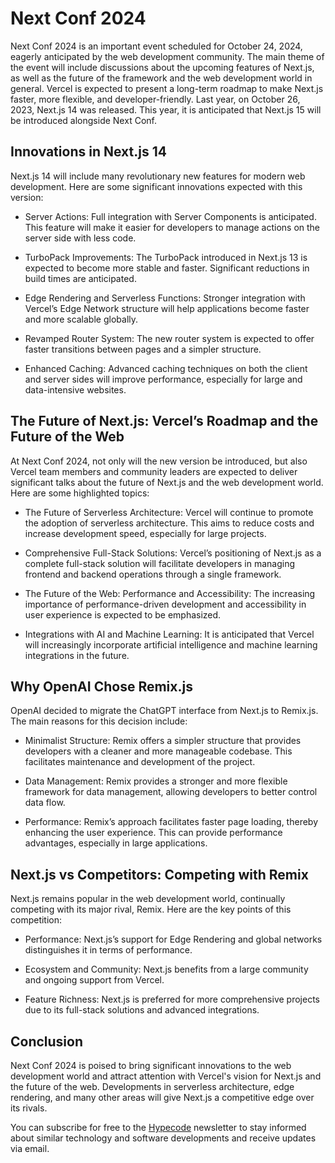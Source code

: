 # Next Conf 2024

Next Conf 2024 is an important event scheduled for October 24, 2024, eagerly anticipated by the web development community. The main theme of the event will include discussions about the upcoming features of Next.js, as well as the future of the framework and the web development world in general. Vercel is expected to present a long-term roadmap to make Next.js faster, more flexible, and developer-friendly. Last year, on October 26, 2023, Next.js 14 was released. This year, it is anticipated that Next.js 15 will be introduced alongside Next Conf.

## Innovations in Next.js 14

Next.js 14 will include many revolutionary new features for modern web development. Here are some significant innovations expected with this version:

- Server Actions: Full integration with Server Components is anticipated. This feature will make it easier for developers to manage actions on the server side with less code.

- TurboPack Improvements: The TurboPack introduced in Next.js 13 is expected to become more stable and faster. Significant reductions in build times are anticipated.

- Edge Rendering and Serverless Functions: Stronger integration with Vercel’s Edge Network structure will help applications become faster and more scalable globally.

- Revamped Router System: The new router system is expected to offer faster transitions between pages and a simpler structure.

- Enhanced Caching: Advanced caching techniques on both the client and server sides will improve performance, especially for large and data-intensive websites.

## The Future of Next.js: Vercel’s Roadmap and the Future of the Web

At Next Conf 2024, not only will the new version be introduced, but also Vercel team members and community leaders are expected to deliver significant talks about the future of Next.js and the web development world. Here are some highlighted topics:

- The Future of Serverless Architecture: Vercel will continue to promote the adoption of serverless architecture. This aims to reduce costs and increase development speed, especially for large projects.

- Comprehensive Full-Stack Solutions: Vercel’s positioning of Next.js as a complete full-stack solution will facilitate developers in managing frontend and backend operations through a single framework.

- The Future of the Web: Performance and Accessibility: The increasing importance of performance-driven development and accessibility in user experience is expected to be emphasized.

- Integrations with AI and Machine Learning: It is anticipated that Vercel will increasingly incorporate artificial intelligence and machine learning integrations in the future.

## Why OpenAI Chose Remix.js

OpenAI decided to migrate the ChatGPT interface from Next.js to Remix.js. The main reasons for this decision include:

- Minimalist Structure: Remix offers a simpler structure that provides developers with a cleaner and more manageable codebase. This facilitates maintenance and development of the project.

- Data Management: Remix provides a stronger and more flexible framework for data management, allowing developers to better control data flow.

- Performance: Remix’s approach facilitates faster page loading, thereby enhancing the user experience. This can provide performance advantages, especially in large applications.

## Next.js vs Competitors: Competing with Remix

Next.js remains popular in the web development world, continually competing with its major rival, Remix. Here are the key points of this competition:

- Performance: Next.js’s support for Edge Rendering and global networks distinguishes it in terms of performance.

- Ecosystem and Community: Next.js benefits from a large community and ongoing support from Vercel.

- Feature Richness: Next.js is preferred for more comprehensive projects due to its full-stack solutions and advanced integrations.

## Conclusion

Next Conf 2024 is poised to bring significant innovations to the web development world and attract attention with Vercel's vision for Next.js and the future of the web. Developments in serverless architecture, edge rendering, and many other areas will give Next.js a competitive edge over its rivals.

You can subscribe for free to the <a href='https://hypecode.tech/en/' hrefLang='en'>Hypecode</a> newsletter to stay informed about similar technology and software developments and receive updates via email.